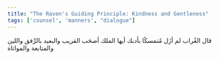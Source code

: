 ```yaml
---
title: "The Raven's Guiding Principle: Kindness and Gentleness"
tags: ['counsel', 'manners', "dialogue"]
---
```


 قال الغُراب لم أزَل مُتمسكًا بأدبك أيها الملك أصحَب القريب والبعيد بالرِّفق واللين والمتابعة والمواتاة
